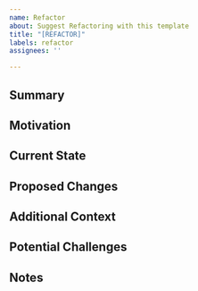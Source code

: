 ```yaml
---
name: Refactor
about: Suggest Refactoring with this template
title: "[REFACTOR]"
labels: refactor
assignees: ''

---
```


<!--- Provide a general summary of the refactoring in the Title above -->

## Summary

<!--- Give a brief summary of the refactoring you are requesting -->

## Motivation

<!--- Explain why the refactoring should be done. What problem does it solve? -->

## Current State

<!--- Describe the current state of the files that need refactoring -->

## Proposed Changes

<!--- Provide a detailed description of the refactor you are proposing -->

## Additional Context

<!--- Add any other context, screenshots, or code snippets about the refactoring here -->

## Potential Challenges

<!--- Add potential challenges you see with this refactoring -->

## Notes

<!--- Any other Notes you want to add here -->
